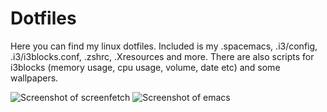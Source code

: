 # Dotfiles
Here you can find my linux dotfiles. Included is my .spacemacs, .i3/config, .i3/i3blocks.conf, .zshrc, .Xresources and more. There are also scripts for i3blocks (memory usage, cpu usage, volume, date etc) and some wallpapers.

![Screenshot of screenfetch](dotfiles/screenshots/screenfetch.png?raw=true "Clean Setup")
![Screenshot of emacs](dotfiles/screenshots/emasc.png?raw=true "Emacs")
